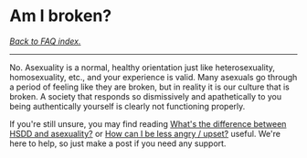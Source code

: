 # Am I broken?

[*Back to FAQ index.*](https://github.com/MissTeapot/LGBT-Wikis/blob/main/github_wiki/asexuality/faq.md)

---

No. Asexuality is a normal, healthy orientation just like heterosexuality, homosexuality, etc., and your experience is valid. Many asexuals go through a period of feeling like they are broken, but in reality it is our culture that is broken. A society that responds so dismissively and apathetically to you being authentically yourself is clearly not functioning properly.

If you're still unsure, you may find reading [What's the difference between HSDD and asexuality?](https://github.com/MissTeapot/LGBT-Wikis/blob/main/github_wiki/asexuality/faq#wiki_.2022_what.27s_the_difference_between_hsdd_and_asexuality.3F) or [How can I be less angry / upset?](w/asexuality/faq#wiki_.2022_how_can_i_be_less_angry_.2F_upset.3F.md) useful. We're here to help, so just make a post if you need any support.
